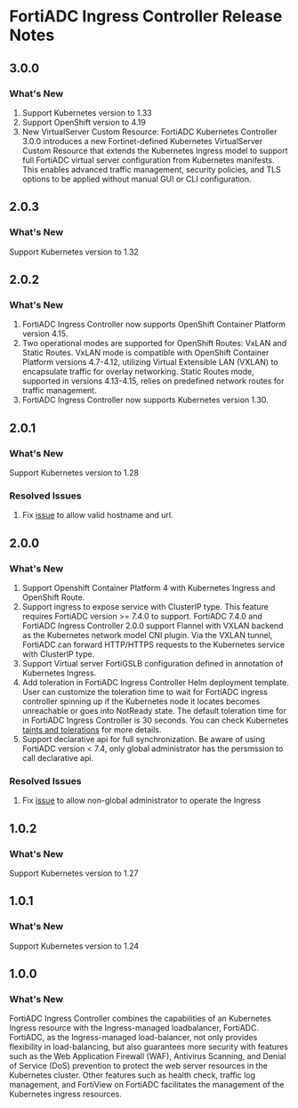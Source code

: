 # FortiADC Ingress Controller Release Notes

## 3.0.0
### What's New
1. Support Kubernetes version to 1.33
2. Support OpenShift version to 4.19
3. New VirtualServer Custom Resource: FortiADC Kubernetes Controller 3.0.0 introduces a new Fortinet-defined
Kubernetes VirtualServer Custom Resource that extends the Kubernetes Ingress model to support full FortiADC
virtual server configuration from Kubernetes manifests. This enables advanced traffic management, security
policies, and TLS options to be applied without manual GUI or CLI configuration.


## 2.0.3
### What's New
Support Kubernetes version to 1.32

## 2.0.2
### What's New

 1. FortiADC Ingress Controller now supports OpenShift Container Platform version 4.15.
 2. Two operational modes are supported for OpenShift Routes: VxLAN and Static Routes. VxLAN mode is compatible with OpenShift Container Platform versions 4.7-4.12, utilizing Virtual Extensible LAN (VXLAN) to encapsulate traffic for overlay networking. Static Routes mode, supported in versions 4.13-4.15, relies on predefined network routes for traffic management.
 3. FortiADC Ingress Controller now supports Kubernetes version 1.30.

## 2.0.1
### What's New
Support Kubernetes version to 1.28
### Resolved Issues
 1. Fix [issue](https://github.com/fortinet/fortiadc-ingress/issues/10) to allow valid hostname and url.

## 2.0.0
### What's New

 1. Support Openshift Container Platform 4 with Kubernetes Ingress and OpenShift Route.
 2. Support ingress to expose service with ClusterIP type. This feature requires FortiADC version >= 7.4.0 to support. FortiADC 7.4.0 and FortiADC Ingress Controller 2.0.0 support Flannel with VXLAN backend as the Kubernetes network model CNI plugin. Via the VXLAN tunnel, FortiADC can forward HTTP/HTTPS requests to the Kubernetes service with ClusterIP type.
 3. Support Virtual server FortiGSLB configuration defined in annotation of Kubernetes Ingress.
 4. Add toleration in FortiADC Ingress Controller Helm deployment template. User can customize the toleration time to wait for FortiADC ingress controller spinning up if the Kubernetes node it locates becomes unreachable or goes into NotReady state. The default toleration time for in FortiADC Ingress Controller is 30 seconds. You can check Kubernetes [taints and tolerations](https://kubernetes.io/docs/concepts/scheduling-eviction/taint-and-toleration/) for more details.
 5. Support declarative api for full synchronization. Be aware of using FortiADC version < 7.4, only 
 global administrator has the persmssion to call declarative api.
### Resolved Issues
 1. Fix [issue](https://github.com/fortinet/fortiadc-ingress/issues/7) to allow non-global administrator to operate the Ingress

## 1.0.2
### What's New
Support Kubernetes version to 1.27

## 1.0.1
### What's New
Support Kubernetes version to 1.24

## 1.0.0
### What's New

 FortiADC Ingress Controller combines the capabilities of an Kubernetes Ingress resource with the Ingress-managed loadbalancer, FortiADC. FortiADC, as the Ingress-managed load-balancer, not only provides flexibility in load-balancing, but also guarantees more security with features such as the Web Application Firewall (WAF), Antivirus Scanning, and Denial of Service (DoS) prevention to protect the web server resources in the Kubernetes cluster. 
 Other features such as health check, traffic log management, and FortiView on FortiADC facilitates the management of the Kubernetes ingress resources.

